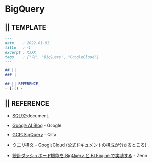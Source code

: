 # BigQuery
## || TEMPLATE
```markdown
---
date    : 2022-01-01
title   : 🔍 
excerpt : XXXX
tags    : ["🔍", "BigQuery", "GoogleCloud"]
---

## || 
### |

## || REFERENCE
- []() -
```


## || REFERENCE
+ [SQL92](http://www.contrib.andrew.cmu.edu/~shadow/sql/sql1992.txt):document.
+ [Google AI Blog](https://ai.googleblog.com/) - Google
+ [GCP: BigQuery](https://qiita.com/ieiringoo/items/fd911b3f80ba83cfbda1) - Qiita

+ [クエリ構文](https://cloud.google.com/bigquery/docs/reference/standard-sql/query-syntax?hl=ja) - GoogleCloud (公式ドキュメントの構成が分かるところ)
+ [統計ダッシュボード機能を BigQuery と BI Engine で実装する](https://zenn.dev/team_zenn/articles/zenn-stats-with-google-cloud-bigquery) - Zenn
